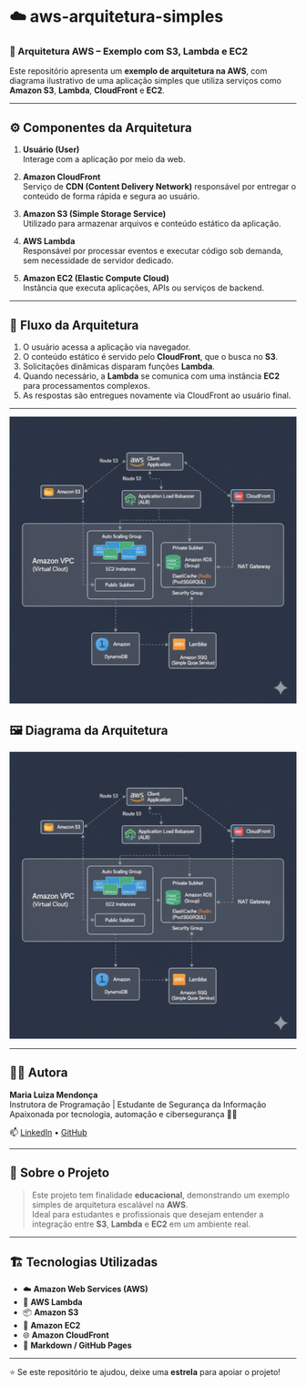 # ☁️ aws-arquitetura-simples

### 🧩 Arquitetura AWS – Exemplo com S3, Lambda e EC2

Este repositório apresenta um **exemplo de arquitetura na AWS**, com diagrama ilustrativo de uma aplicação simples que utiliza serviços como **Amazon S3**, **Lambda**, **CloudFront** e **EC2**.

---

## ⚙️ Componentes da Arquitetura

1. **Usuário (User)**  
   Interage com a aplicação por meio da web.

2. **Amazon CloudFront**  
   Serviço de **CDN (Content Delivery Network)** responsável por entregar o conteúdo de forma rápida e segura ao usuário.

3. **Amazon S3 (Simple Storage Service)**  
   Utilizado para armazenar arquivos e conteúdo estático da aplicação.

4. **AWS Lambda**  
   Responsável por processar eventos e executar código sob demanda, sem necessidade de servidor dedicado.

5. **Amazon EC2 (Elastic Compute Cloud)**  
   Instância que executa aplicações, APIs ou serviços de backend.

---

## 🔄 Fluxo da Arquitetura

1. O usuário acessa a aplicação via navegador.  
2. O conteúdo estático é servido pelo **CloudFront**, que o busca no **S3**.  
3. Solicitações dinâmicas disparam funções **Lambda**.  
4. Quando necessário, a **Lambda** se comunica com uma instância **EC2** para processamentos complexos.  
5. As respostas são entregues novamente via CloudFront ao usuário final.

---
![Diagrama da Arquitetura AWS](https://github.com/malumendonca998/aws-arquitetura-simples/blob/main/diagrama-aws.png?raw=true)

## 🖼️ Diagrama da Arquitetura

![Diagrama da Arquitetura AWS](https://github.com/malumendonca998/aws-arquitetura-simples/blob/main/diagrama-aws.png?raw=true)


---

## 👩‍💻 Autora

**Maria Luiza Mendonça**  
Instrutora de Programação | Estudante de Segurança da Informação  
Apaixonada por tecnologia, automação e cibersegurança 🔐✨

📫 [LinkedIn](https://www.linkedin.com) • [GitHub](https://github.com/malumendonca998)

---

## 🧠 Sobre o Projeto

> Este projeto tem finalidade **educacional**, demonstrando um exemplo simples de arquitetura escalável na **AWS**.  
> Ideal para estudantes e profissionais que desejam entender a integração entre **S3**, **Lambda** e **EC2** em um ambiente real.

---

## 🏗️ Tecnologias Utilizadas

- ☁️ **Amazon Web Services (AWS)**
- 🧠 **AWS Lambda**
- 📦 **Amazon S3**
- 🚀 **Amazon EC2**
- 🌐 **Amazon CloudFront**
- 🧰 **Markdown / GitHub Pages**

---

⭐ Se este repositório te ajudou, deixe uma **estrela** para apoiar o projeto!
